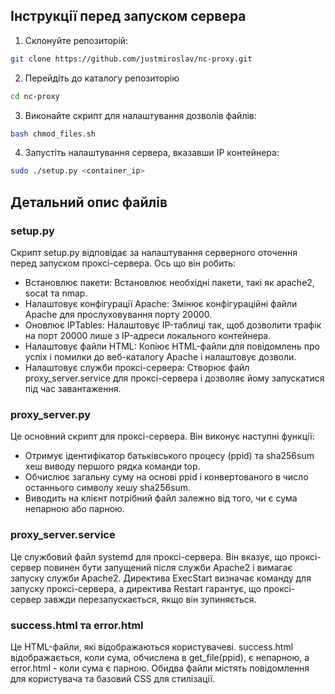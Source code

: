 ## Інструкції перед запуском сервера

1. Склонуйте репозиторій:
```bash
git clone https://github.com/justmiroslav/nc-proxy.git
```
2. Перейдіть до каталогу репозиторію
```bash
cd nc-proxy
```
3. Виконайте скрипт для налаштування дозволів файлів:
```bash
bash chmod_files.sh
```
4. Запустіть налаштування сервера, вказавши IP контейнера:
```bash
sudo ./setup.py <container_ip>
```

## Детальний опис файлів

### setup.py
Скрипт setup.py відповідає за налаштування серверного оточення перед запуском проксі-сервера. Ось що він робить:
  + Встановлює пакети: Встановлює необхідні пакети, такі як apache2, socat та nmap.
  + Налаштовує конфігурації Apache: Змінює конфігураційні файли Apache для прослуховування порту 20000.
  + Оновлює IPTables: Налаштовує IP-таблиці так, щоб дозволити трафік на порт 20000 лише з IP-адреси локального контейнера.
  + Налаштовує файли HTML: Копіює HTML-файли для повідомлень про успіх і помилки до веб-каталогу Apache і налаштовує дозволи.
  + Налаштовує служби проксі-сервера: Створює файл proxy_server.service для проксі-сервера і дозволяє йому запускатися під час завантаження.

### proxy_server.py

Це основний скрипт для проксі-сервера. Він виконує наступні функції:
  + Отримує ідентифікатор батьківського процесу (ppid) та sha256sum хеш виводу першого рядка команди top.
  + Oбчислює загальну суму на основі ppid і конвертованого в число останнього символу хешу sha256sum.
  + Виводить на клієнт потрібний файл залежно від того, чи є сума непарною або парною.

### proxy_server.service

Це службовий файл systemd для проксі-сервера. Він вказує, що проксі-сервер повинен бути запущений після служби Apache2 і вимагає запуску служби Apache2. Директива ExecStart визначає команду для запуску проксі-сервера, а директива Restart гарантує, що проксі-сервер завжди перезапускається, якщо він зупиняється.

### success.html та error.html

Це HTML-файли, які відображаються користувачеві. success.html відображається, коли сума, обчислена в get_file(ppid), є непарною, а error.html - коли сума є парною. Обидва файли містять повідомлення для користувача та базовий CSS для стилізації.
